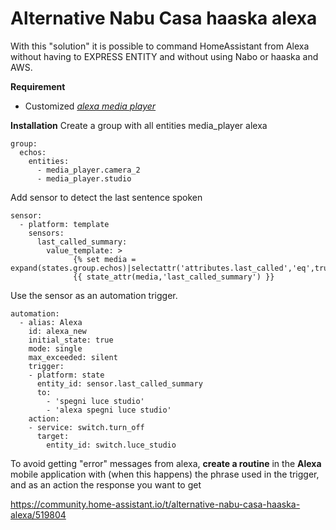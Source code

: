 # Alternative Nabu Casa haaska alexa

With this "solution" it is possible to command HomeAssistant from Alexa without having to EXPRESS ENTITY and without using Nabo or haaska and AWS.

**Requirement**
- Customized <i>[alexa media player](https://github.com/custom-components/alexa_media_player)</i> 

**Installation**
Create a group with all entities media_player alexa
```
group:
  echos: 
    entities:
      - media_player.camera_2
      - media_player.studio
```
Add sensor to detect the last sentence spoken
```
sensor:
  - platform: template
    sensors:
      last_called_summary: 
        value_template: >
              {% set media = expand(states.group.echos)|selectattr('attributes.last_called','eq',true)|map(attribute='entity_id')|first%}
              {{ state_attr(media,'last_called_summary') }}
```
Use the sensor as an automation trigger. 
```
automation:
  - alias: Alexa 
    id: alexa_new
    initial_state: true
    mode: single
    max_exceeded: silent
    trigger:
    - platform: state
      entity_id: sensor.last_called_summary
      to: 
        - 'spegni luce studio' 
        - 'alexa spegni luce studio'
    action:
    - service: switch.turn_off
      target:
        entity_id: switch.luce_studio
```
To avoid getting "error" messages from alexa, **create a routine** in the **Alexa** mobile application with (when this happens) the phrase used in the trigger, and as an action the response you want to get


https://community.home-assistant.io/t/alternative-nabu-casa-haaska-alexa/519804
